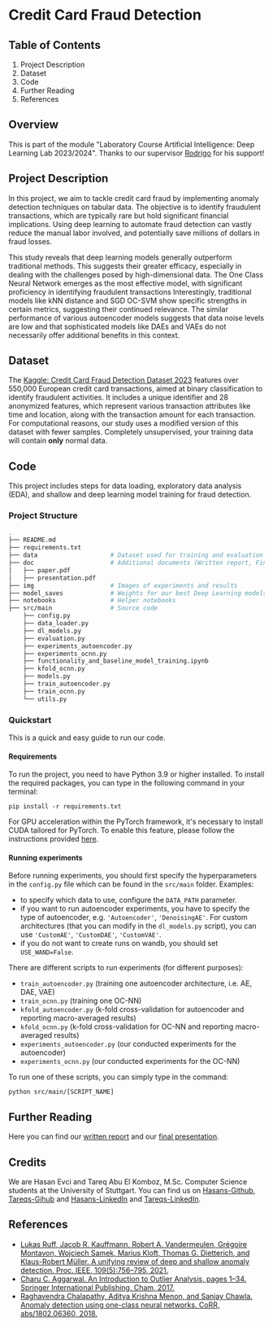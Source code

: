 # Credit Card Fraud Detection

## Table of Contents
1. Project Description
2. Dataset
3. Code
4. Further Reading
5. References

## Overview

This is part of the module "Laboratory Course Artificial Intelligence: Deep Learning Lab 2023/2024".
Thanks to our supervisor [Rodrigo](https://github.com/RodrigoLPA) for his support!

## Project Description

In this project, we aim to tackle credit card fraud by implementing anomaly detection techniques on tabular data. 
The objective is to identify fraudulent transactions, which are typically rare but hold significant financial implications. 
Using deep learning to automate fraud detection can vastly reduce the manual labor involved, and potentially save millions of dollars in fraud losses. 

This study reveals that deep learning models generally outperform traditional methods. 
This suggests their greater efficacy, especially in dealing with the challenges posed by high-dimensional data. 
The One Class Neural Network emerges as the most effective model, with significant proficiency in identifying fraudulent transactions
Interestingly, traditional models like kNN distance and SGD OC-SVM show specific strengths in certain metrics, suggesting their continued relevance. 
The similar performance of various autoencoder models suggests that data noise levels are low and that sophisticated models like DAEs and VAEs do not necessarily offer additional benefits in this context.

## Dataset

The [Kaggle: Credit Card Fraud Detection Dataset 2023](https://www.kaggle.com/datasets/nelgiriyewithana/credit-card-fraud-detection-dataset-2023/data) features over 550,000 European credit card transactions, aimed at binary classification to identify fraudulent activities. 
It includes a unique identifier and 28 anonymized features, which represent various transaction attributes like time and location, along with the transaction amount for each transaction.
For computational reasons, our study uses a modified version of this dataset with fewer samples.
Completely unsupervised, your training data will contain **only** normal data.

## Code

This project includes steps for data loading, exploratory data analysis (EDA), and shallow and deep learning model training for fraud detection.

### Project Structure

```bash
.
├── README.md
├── requirements.txt
├── data            		# Dataset used for training and evaluation
├── doc             		# Additional documents (Written report, Final presentation) 
│	├── paper.pdf     	
│	├── presentation.pdf	
├── img             		# Images of experiments and results
├── model_saves          	# Weights for our best Deep Learning models
├── notebooks       		# Helper notebooks
├── src/main           		# Source code
	├── config.py  						
	├── data_loader.py        				
	├── dl_models.py 					
	├── evaluation.py        				
	├── experiments_autoencoder.py      			 
	├── experiments_ocnn.py     				 
	├── functionality_and_baseline_model_training.ipynb  	 
	├── kfold_ocnn.py        				 
	├── models.py 						 
	├── train_autoencoder.py        			 
	├── train_ocnn.py      					 
	└── utils.py
```

### Quickstart

This is a quick and easy guide to run our code.

#### Requirements

To run the project, you need to have Python 3.9 or higher installed. To install the required packages, you can type in the following command in your terminal:

```
pip install -r requirements.txt
```

For GPU acceleration within the PyTorch framework, it's necessary to install CUDA tailored for PyTorch. To enable this feature, please follow the instructions provided [here](https://pytorch.org/get-started/locally/).

#### Running experiments

Before running experiments, you should first specify the hyperparameters in the `config.py` file which can be found in the `src/main` folder. Examples: 
- to specify which data to use, configure the `DATA_PATH` parameter.
- if you want to run autoencoder experiments, you have to specify the type of autoencoder, e.g. `'Autoencoder'`, `'DenoisingAE'`. For custom architectures (that you can modify in the `dl_models.py` script), you can use `'CustomAE'`, `'CustomDAE'`, `'CustomVAE'`.
- if you do not want to create runs on wandb, you should set `USE_WAND=False`.

There are different scripts to run experiments (for different purposes):
- `train_autoencoder.py` (training one autoencoder architecture, i.e. AE, DAE, VAE)
- `train_ocnn.py` (training one OC-NN)
- `kfold_autoencoder.py` (k-fold cross-validation for autoencoder and reporting macro-averaged results)
- `kfold_ocnn.py` (k-fold cross-validation for OC-NN and reporting macro-averaged results)
- `experiments_autoencoder.py` (our conducted experiments for the autoencoder)
- `experiments_ocnn.py` (our conducted experiments for the OC-NN)

To run one of these scripts, you can simply type in the command:

```
python src/main/[SCRIPT_NAME]
```

## Further Reading
Here you can find our [written report](https://github.com/Hasosh/Credit-Card-Fraud-Detection/blob/master/doc/paper.pdf) and our [final presentation](https://github.com/Hasosh/Credit-Card-Fraud-Detection/blob/master/doc/presentation.pdf).

## Credits
We are Hasan Evci and Tareq Abu El Komboz, M.Sc. Computer Science students at the University of Stuttgart.
You can find us on [Hasans-Github](https://github.com/Hasosh), [Tareqs-Gihub](https://github.com/TareqKomboz) and [Hasans-LinkedIn](https://www.linkedin.com/in/hasan-evci-41089922b/) and [Tareqs-LinkedIn](https://www.linkedin.com/in/tareqkomboz/).

## References
- [Lukas Ruff, Jacob R. Kauffmann, Robert A. Vandermeulen, Grégoire Montavon, Wojciech Samek, Marius Kloft,
Thomas G. Dietterich, and Klaus-Robert Müller. A unifying review of deep and shallow anomaly detection. Proc.
IEEE, 109(5):756–795, 2021.](https://arxiv.org/abs/2009.11732)
- [Charu C. Aggarwal. An Introduction to Outlier Analysis, pages 1–34. Springer International Publishing, Cham,
2017.](https://link.springer.com/chapter/10.1007/978-3-319-47578-3_1)
- [Raghavendra Chalapathy, Aditya Krishna Menon, and Sanjay Chawla. Anomaly detection using one-class neural
networks. CoRR, abs/1802.06360, 2018.](https://arxiv.org/abs/1802.06360)
